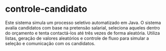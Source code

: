 # controle-candidato
Este sistema simula um processo seletivo automatizado em Java. O sistema avalia candidatos com base na pretensão salarial, seleciona aqueles dentro do orçamento e tenta contactá-los até três vezes de forma aleatória. Utiliza listas, geração de valores aleatórios e controle de fluxo para simular a seleção e comunicação com os candidatos.
